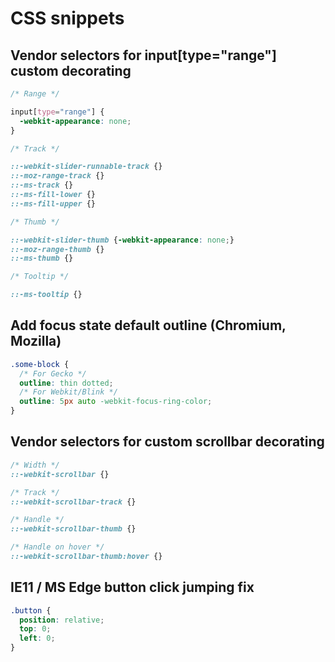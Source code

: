 # CSS snippets

## Vendor selectors for input[type="range"] custom decorating

``` css
/* Range */

input[type="range"] {
  -webkit-appearance: none;
}

/* Track */

::-webkit-slider-runnable-track {}
::-moz-range-track {}
::-ms-track {}
::-ms-fill-lower {}
::-ms-fill-upper {}

/* Thumb */

::-webkit-slider-thumb {-webkit-appearance: none;}
::-moz-range-thumb {}
::-ms-thumb {}

/* Tooltip */

::-ms-tooltip {}
```

## Add focus state default outline (Chromium, Mozilla)

``` css
.some-block {
  /* For Gecko */
  outline: thin dotted;
  /* For Webkit/Blink */
  outline: 5px auto -webkit-focus-ring-color;
}
```

## Vendor selectors for custom scrollbar decorating

``` css
/* Width */
::-webkit-scrollbar {}

/* Track */
::-webkit-scrollbar-track {}

/* Handle */
::-webkit-scrollbar-thumb {}

/* Handle on hover */
::-webkit-scrollbar-thumb:hover {}
```

## IE11 / MS Edge button click jumping fix

``` css
.button {
  position: relative;
  top: 0;
  left: 0;
}
```

